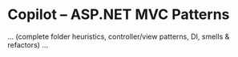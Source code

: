 # Copilot – ASP.NET MVC Patterns
... (complete folder heuristics, controller/view patterns, DI, smells & refactors) ...
